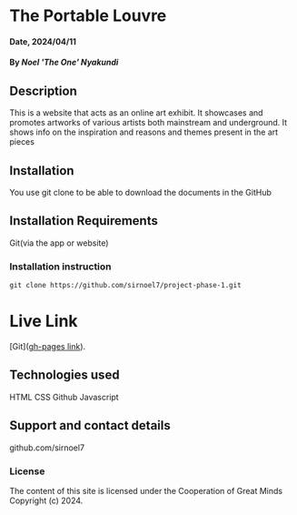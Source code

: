 # The Portable Louvre

#### Date, 2024/04/11

#### By *Noel 'The One' Nyakundi*

## Description
This is a website that acts as an online art exhibit. It showcases and promotes artworks of various artists both mainstream and underground. It shows info on the inspiration and reasons and themes present in the art pieces

## Installation
You use git clone to be able to download the documents in the GitHub

## Installation Requirements
Git(via the app or website)

### Installation instruction
```
git clone https://github.com/sirnoel7/project-phase-1.git

```

# Live Link
[Git]([gh-pages link]((https://sirnoel7.github.io/project-phase-1/))).

## Technologies used
HTML
CSS
Github
Javascript

## Support and contact details
github.com/sirnoel7

### License
The content of this site is licensed under the Cooperation of Great Minds
Copyright (c) 2024.
